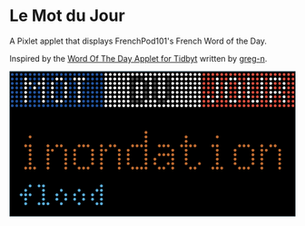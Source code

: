 # Le Mot du Jour
A Pixlet applet that displays FrenchPod101's French Word of the Day.

Inspired by the [Word Of The Day Applet for Tidbyt](https://github.com/tidbyt/community/tree/main/apps/wordoftheday#word-of-the-day-applet-for-tidbyt) written by [greg-n](https://github.com/greg-n).

![Screenshot of Le Mot du Jour applet](/LeMotDuJour.png?raw=true "Title")
